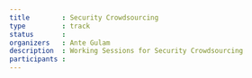 ```yaml
---
title        : Security Crowdsourcing
type         : track
status       :
organizers   : Ante Gulam
description  : Working Sessions for Security Crowdsourcing
participants :
---
```

